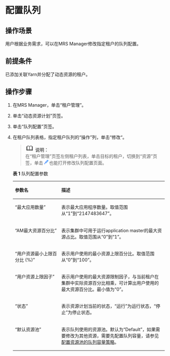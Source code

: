 # 配置队列<a name="ZH-CN_TOPIC_0035271549"></a>

## 操作场景<a name="section3272361620242"></a>

用户根据业务需求，可以在MRS Manager修改指定租户的队列配置。

## 前提条件<a name="section3962351620239"></a>

已添加关联Yarn并分配了动态资源的租户。

## 操作步骤<a name="section61061662030"></a>

1.  在MRS Manager，单击“租户管理”。
2.  单击“动态资源计划”页签。
3.  单击“队列配置”页签。
4.  在租户队列表格，指定租户队列的“操作”列，单击“修改“。

    >![](public_sys-resources/icon-note.gif) **说明：**   
    >在“租户管理”页签左侧租户列表，单击目标的租户，切换到“资源”页签，单击![](figures/icon_mrs_clip.gif)也能打开修改队列配置页面。  

    **表 1**  队列配置参数

    <a name="table4944872120414"></a>
    <table><thead align="left"><tr id="row5801156820414"><th class="cellrowborder" valign="top" width="30.5%" id="mcps1.2.3.1.1"><p id="p131655020414"><a name="p131655020414"></a><a name="p131655020414"></a><strong id="b6420268220440"><a name="b6420268220440"></a><a name="b6420268220440"></a>参数名</strong></p>
    </th>
    <th class="cellrowborder" valign="top" width="69.5%" id="mcps1.2.3.1.2"><p id="p3953176220414"><a name="p3953176220414"></a><a name="p3953176220414"></a><strong id="b3303478720440"><a name="b3303478720440"></a><a name="b3303478720440"></a>描述</strong></p>
    </th>
    </tr>
    </thead>
    <tbody><tr id="row4795612120414"><td class="cellrowborder" valign="top" width="30.5%" headers="mcps1.2.3.1.1 "><p id="p5924061320414"><a name="p5924061320414"></a><a name="p5924061320414"></a>“最大应用数量”</p>
    </td>
    <td class="cellrowborder" valign="top" width="69.5%" headers="mcps1.2.3.1.2 "><p id="p3376038220414"><a name="p3376038220414"></a><a name="p3376038220414"></a>表示最大应用程序数量。取值范围从“1”到“2147483647”。</p>
    </td>
    </tr>
    <tr id="row3540798720414"><td class="cellrowborder" valign="top" width="30.5%" headers="mcps1.2.3.1.1 "><p id="p4947466520414"><a name="p4947466520414"></a><a name="p4947466520414"></a>“AM最大资源百分比”</p>
    </td>
    <td class="cellrowborder" valign="top" width="69.5%" headers="mcps1.2.3.1.2 "><p id="p4802492820414"><a name="p4802492820414"></a><a name="p4802492820414"></a>表示集群中可用于运行application master的最大资源占比。取值范围从“0”到“1”。</p>
    </td>
    </tr>
    <tr id="row2957117120414"><td class="cellrowborder" valign="top" width="30.5%" headers="mcps1.2.3.1.1 "><p id="p4645465420414"><a name="p4645465420414"></a><a name="p4645465420414"></a>“用户资源最小上限百分比 (%)”</p>
    </td>
    <td class="cellrowborder" valign="top" width="69.5%" headers="mcps1.2.3.1.2 "><p id="p473060520414"><a name="p473060520414"></a><a name="p473060520414"></a>表示用户使用的最小资源上限百分比。取值范围从“0”到“100”。</p>
    </td>
    </tr>
    <tr id="row4257544820414"><td class="cellrowborder" valign="top" width="30.5%" headers="mcps1.2.3.1.1 "><p id="p2605923320414"><a name="p2605923320414"></a><a name="p2605923320414"></a>“用户资源上限因子”</p>
    </td>
    <td class="cellrowborder" valign="top" width="69.5%" headers="mcps1.2.3.1.2 "><p id="p3042309020414"><a name="p3042309020414"></a><a name="p3042309020414"></a>表示用户使用的最大资源限制因子，与当前租户在集群中实际资源百分比相乘，可计算出用户使用的最大资源百分比。最小值为“0”。</p>
    </td>
    </tr>
    <tr id="row537235720414"><td class="cellrowborder" valign="top" width="30.5%" headers="mcps1.2.3.1.1 "><p id="p3250779820414"><a name="p3250779820414"></a><a name="p3250779820414"></a>“状态”</p>
    </td>
    <td class="cellrowborder" valign="top" width="69.5%" headers="mcps1.2.3.1.2 "><p id="p1588602020414"><a name="p1588602020414"></a><a name="p1588602020414"></a>表示资源计划当前的状态，“运行”为运行状态，“停止”为停止状态。</p>
    </td>
    </tr>
    <tr id="row875645720414"><td class="cellrowborder" valign="top" width="30.5%" headers="mcps1.2.3.1.1 "><p id="p3818442920414"><a name="p3818442920414"></a><a name="p3818442920414"></a>“默认资源池”</p>
    </td>
    <td class="cellrowborder" valign="top" width="69.5%" headers="mcps1.2.3.1.2 "><p id="p593100820414"><a name="p593100820414"></a><a name="p593100820414"></a>表示队列使用的资源池。默认为“Default”，如果需要修改为其他资源，需要先配置队列容量，请参见<a href="配置资源池的队列容量策略.md">配置资源池的队列容量策略</a>。</p>
    </td>
    </tr>
    </tbody>
    </table>


